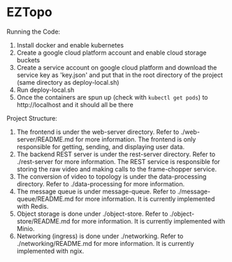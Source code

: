# EZTopo

Running the Code:

1. Install docker and enable kubernetes
2. Create a google cloud platform account and enable cloud storage buckets
3. Create a service account on google cloud platform and download the service key as 'key.json' and put that in the root directory of the project (same directory as deploy-local.sh)
4. Run deploy-local.sh
5. Once the containers are spun up (check with `kubectl get pods`) to http://localhost and it should all be there

Project Structure:

1. The frontend is under the web-server directory. Refer to ./web-server/README.md for more information. The frontend is only responsible for getting, sending, and displaying user data.
2. The backend REST server is under the rest-server directory. Refer to ./rest-server for more information. The REST service is responsible for storing the raw video and making calls to the frame-chopper service.
3. The conversion of video to topology is under the data-processing directory. Refer to ./data-processing for more information.
4. The message queue is under message-queue. Refer to ./message-queue/README.md for more information. It is currently implemented with Redis.
5. Object storage is done under ./object-store. Refer to ./object-store/README.md for more information. It is currently implemented with Minio.
6. Networking (ingress) is done under ./networking. Refer to ./networking/README.md for more information. It is currently implemented with ngix.
